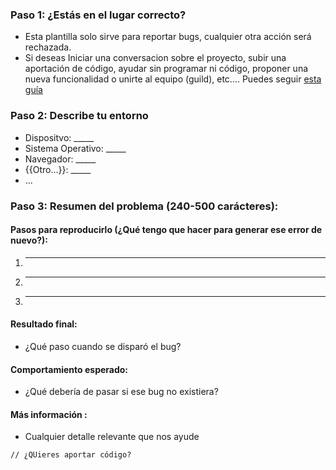 ### Paso 1: ¿Estás en el lugar correcto?

  * Esta plantilla solo sirve para reportar bugs, cualquier otra acción será rechazada.
  * Si deseas Iniciar una conversacion sobre el proyecto, subir una aportación de código, ayudar sin programar ni código, proponer una nueva funcionalidad o unirte al equipo (guild), etc.... Puedes seguir [esta guía](../CONTRIBUTING.md)

### Paso 2: Describe tu entorno

  * Dispositvo: _____
  * Sistema Operativo: _____
  * Navegador: _____
  * {{Otro...}}: _____
  * ...
  
### Paso 3: Resumen del problema (240-500 carácteres):

#### Pasos para reproducirlo (¿Qué tengo que hacer para generar ese error de nuevo?):

  1. _____
  2. _____
  3. _____
  
#### Resultado final:

  * ¿Qué paso cuando se disparó el bug?
  
#### Comportamiento esperado:

  * ¿Qué debería de pasar si ese bug no existiera?
  
#### Más información :
  * Cualquier detalle relevante que nos ayude

  ```
  // ¿QUieres aportar código?
  ```
